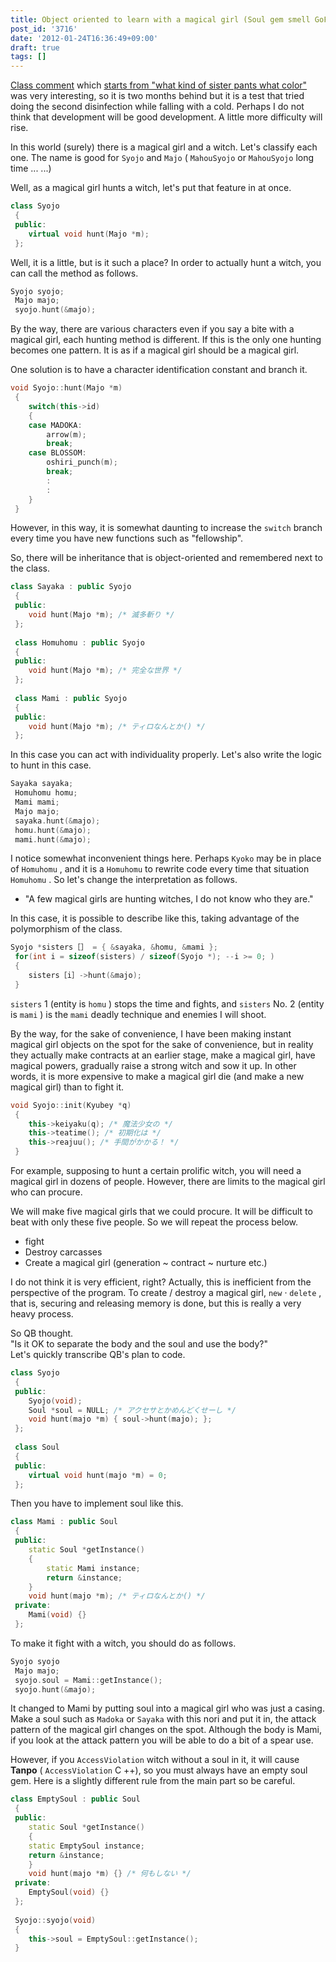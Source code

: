 ```yaml
---
title: Object oriented to learn with a magical girl (Soul gem smell GoF)
post_id: '3716'
date: '2012-01-24T16:36:49+09:00'
draft: true
tags: []
---
```


[Class comment](http://b0r0nji.blogspot.com/2011/12/blog-post.html) which [starts from "what kind of sister pants what color"](http://b0r0nji.blogspot.com/2011/12/blog-post.html) was very interesting, so it is two months behind but it is a test that tried doing the second disinfection while falling with a cold. Perhaps I do not think that development will be good development. A little more difficulty will rise.

In this world (surely) there is a magical girl and a witch. Let's classify each one. The name is good for `Syojo` and `Majo` ( `MahouSyojo` or `MahouSyojo` long time ... ...)

Well, as a magical girl hunts a witch, let's put that feature in at once.

```C++
class Syojo 
 { 
 public: 
    virtual void hunt(Majo *m); 
 }; 

```

Well, it is a little, but is it such a place? In order to actually hunt a witch, you can call the method as follows.

```C++
Syojo syojo; 
 Majo majo; 
 syojo.hunt(&majo); 

```

By the way, there are various characters even if you say a bite with a magical girl, each hunting method is different. If this is the only one hunting becomes one pattern. It is as if a magical girl should be a magical girl.

One solution is to have a character identification constant and branch it.

```C++
void Syojo::hunt(Majo *m) 
 { 
    switch(this->id) 
    { 
    case MADOKA: 
        arrow(m); 
        break; 
    case BLOSSOM: 
        oshiri_punch(m); 
        break; 
        : 
        : 
    } 
 } 

```

However, in this way, it is somewhat daunting to increase the `switch` branch every time you have new functions such as "fellowship".

So, there will be inheritance that is object-oriented and remembered next to the class.

```C++
class Sayaka : public Syojo 
 { 
 public: 
    void hunt(Majo *m); /* 滅多斬り */ 
 }; 
 
 class Homuhomu : public Syojo 
 { 
 public: 
    void hunt(Majo *m); /* 完全な世界 */ 
 }; 
 
 class Mami : public Syojo 
 { 
 public: 
    void hunt(Majo *m); /* ティロなんとか() */ 
 }; 

```

In this case you can act with individuality properly. Let's also write the logic to hunt in this case.

```C++
Sayaka sayaka; 
 Homuhomu homu; 
 Mami mami; 
 Majo majo; 
 sayaka.hunt(&majo); 
 homu.hunt(&majo); 
 mami.hunt(&majo); 

```

I notice somewhat inconvenient things here. Perhaps `Kyoko` may be in place of `Homuhomu` , and it is a `Homuhomu` to rewrite code every time that situation `Homuhomu` . So let's change the interpretation as follows.

*   "A few magical girls are hunting witches, I do not know who they are."

In this case, it is possible to describe like this, taking advantage of the polymorphism of the class.

```C++
Syojo *sisters［］ = { &sayaka, &homu, &mami }; 
 for(int i = sizeof(sisters) / sizeof(Syojo *); --i >= 0; ) 
 { 
    sisters［i］->hunt(&majo); 
 } 

```

`sisters` 1 (entity is `homu` ) stops the time and fights, and `sisters` No. 2 (entity is `mami` ) is the `mami` deadly technique and enemies I will shoot.

By the way, for the sake of convenience, I have been making instant magical girl objects on the spot for the sake of convenience, but in reality they actually make contracts at an earlier stage, make a magical girl, have magical powers, gradually raise a strong witch and sow it up. In other words, it is more expensive to make a magical girl die (and make a new magical girl) than to fight it.

```C++
void Syojo::init(Kyubey *q) 
 { 
    this->keiyaku(q); /* 魔法少女の */ 
    this->teatime(); /* 初期化は */ 
    this->reajuu(); /* 手間がかかる！ */ 
 } 

```

For example, supposing to hunt a certain prolific witch, you will need a magical girl in dozens of people. However, there are limits to the magical girl who can procure.

We will make five magical girls that we could procure. It will be difficult to beat with only these five people. So we will repeat the process below.

*   fight
*   Destroy carcasses
*   Create a magical girl (generation ~ contract ~ nurture etc.)

I do not think it is very efficient, right? Actually, this is inefficient from the perspective of the program. To create / destroy a magical girl, `new` · `delete` , that is, securing and releasing memory is done, but this is really a very heavy process.

So QB thought.  
"Is it OK to separate the body and the soul and use the body?"  
Let's quickly transcribe QB's plan to code.

```C++
class Syojo 
 { 
 public: 
    Syojo(void); 
    Soul *soul = NULL; /* アクセサとかめんどくせーし */ 
    void hunt(majo *m) { soul->hunt(majo); }; 
 }; 
 
 class Soul 
 { 
 public: 
    virtual void hunt(majo *m) = 0; 
 }; 

```

Then you have to implement soul like this.

```C++
class Mami : public Soul 
 { 
 public: 
    static Soul *getInstance() 
    { 
        static Mami instance; 
        return &instance; 
    } 
    void hunt(majo *m); /* ティロなんとか() */ 
 private: 
    Mami(void) {} 
 }; 

```

To make it fight with a witch, you should do as follows.

```C++
Syojo syojo 
 Majo majo; 
 syojo.soul = Mami::getInstance(); 
 syojo.hunt(&majo); 

```

It changed to Mami by putting soul into a magical girl who was just a casing. Make a soul such as `Madoka` or `Sayaka` with this nori and put it in, the attack pattern of the magical girl changes on the spot. Although the body is Mami, if you look at the attack pattern you will be able to do a bit of a spear use.

However, if you `AccessViolation` witch without a soul in it, it will cause **Tanpo** ( `AccessViolation` C ++), so you must always have an empty soul gem. Here is a slightly different rule from the main part so be careful.

```C++
class EmptySoul : public Soul 
 { 
 public: 
    static Soul *getInstance() 
    { 
    static EmptySoul instance; 
    return &instance; 
    } 
    void hunt(majo *m) {} /* 何もしない */ 
 private: 
    EmptySoul(void) {} 
 }; 
 
 Syojo::syojo(void) 
 { 
    this->soul = EmptySoul::getInstance(); 
 } 

```
